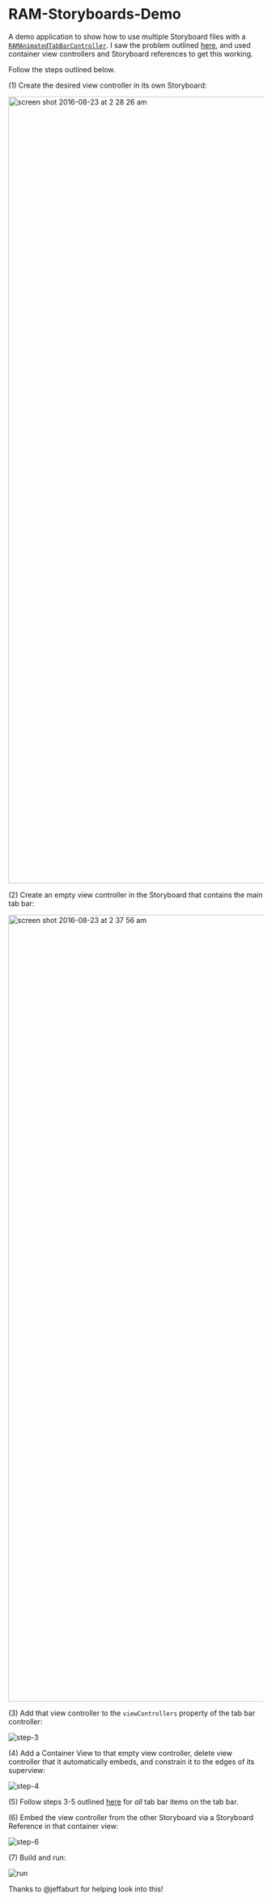 # RAM-Storyboards-Demo

A demo application to show how to use multiple Storyboard files with a [`RAMAnimatedTabBarController`](https://github.com/Ramotion/animated-tab-bar). I saw the problem outlined [here](https://github.com/Ramotion/animated-tab-bar/issues/93), and used container view controllers and Storyboard references to get this working.

Follow the steps outlined below.

(1) Create the desired view controller in its own Storyboard:

<img width="1552" alt="screen shot 2016-08-23 at 2 28 26 am" src="https://cloud.githubusercontent.com/assets/879038/17882277/7dc8a2b0-68d9-11e6-886d-391f7a272ef7.png">

(2) Create an empty view controller in the Storyboard that contains the main tab bar:

<img width="1552" alt="screen shot 2016-08-23 at 2 37 56 am" src="https://cloud.githubusercontent.com/assets/879038/17882466/9e593dcc-68da-11e6-9cad-dd80077d8f4a.png">

(3) Add that view controller to the `viewControllers` property of the tab bar controller:

![step-3](https://cloud.githubusercontent.com/assets/879038/17882496/bf3526d2-68da-11e6-85b8-d02d11862263.gif)

(4) Add a Container View to that empty view controller, delete view controller that it automatically embeds, and constrain it to the edges of its superview:

![step-4](https://cloud.githubusercontent.com/assets/879038/17882617/734aaef8-68db-11e6-865b-afc159897f4f.gif)

(5) Follow steps 3-5 outlined [here](https://github.com/Ramotion/animated-tab-bar#usage) for *all* tab bar items on the tab bar.

(6) Embed the view controller from the other Storyboard via a Storyboard Reference in that container view:

![step-6](https://cloud.githubusercontent.com/assets/879038/17882666/daffd898-68db-11e6-8a18-51068e8074e1.gif)

(7) Build and run:

![run](https://cloud.githubusercontent.com/assets/879038/17882700/174635b8-68dc-11e6-991c-9a01ab3e6fe0.gif)

Thanks to @jeffaburt for helping look into this!
